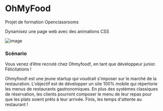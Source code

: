 # OhMyFood

Projet de formation Openclassrooms

Dynamisez une page web avec des animations CSS

![image](https://user-images.githubusercontent.com/48679043/223735356-afc3619b-4a8a-4297-8a62-15e8b1f93e92.png)

### Scénario

Vous venez d’être recruté chez Ohmyfood!, en tant que développeur junior. Félicitations !

Ohmyfood! est une jeune startup qui voudrait s'imposer sur le marché de la restauration. L'objectif est de développer un site 100% mobile qui répertorie les menus de restaurants gastronomiques. En plus des systèmes classiques de réservation, les clients pourront composer le menu de leur repas pour que les plats soient prêts à leur arrivée. Finis, les temps d'attente au restaurant !
